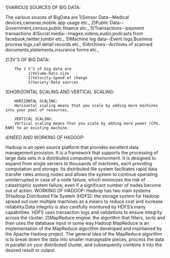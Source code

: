 1)VARIOUS SOURCES OF BIG DATA:

The various souces of BigData are
        1)Sensor Data--Medical devices,cameras,mobile app usage etc.,
        2)Public Data--Government,census,public finance etc.,
        3)Transactions--payment transactions
        4)Social media--Images,videos,audio,podcasts from facebook,twitter,tumblr etc.,
        5)Machine log data--Event logs,Business process logs,call detail records etc.,
        6)Archives--Archives of scanned documents,statements,insurance forms etc.,
        
2)3V'S OF BIG DATA:

        The 3 V'S of big data are
              1)Volume-Data size
              2)Velocity-Speed of change
              3)Variety-Data sources
              
3)HORIZONTAL SCALING AND VERTICAL SCALING:
        
        HORIZONTAL SCALING:
        Horizontal scaling means that you scale by adding more machines into your pool of resources.
        
        VERTICAL SCALING:
        Vertical scaling means that you scale by adding more power (CPU, RAM) to an existing machine.
        
4)NEED AND WORKING OF HADOOP:

Hadoop is an open source platform that provides excellent data management provision. It is a framework that supports the processing of large data sets in a distributed computing environment. It is designed to expand from single servers to thousands of machines, each providing computation and storage.  Its distributed file system facilitates rapid data transfer rates among nodes and allows the system to continue operating uninterrupted in case of a node failure, which minimizes the risk of catastrophic system failure, even if a significant number of nodes become out of action.
WORKING OF HADOOP:
Hadoop has two main systems
1)Hadoop Distributed File System (HDFS):  the storage system for Hadoop spread out over multiple machines as a means to reduce cost and increase reliability.Data integrity is also carefully monitored by HDFS’s many capabilities. HDFS uses transaction logs and validations to ensure integrity across the cluster.
2)MapReduce engine: the algorithm that filters, sorts and then uses the database input in some way.Hadoop MapReduce is an implementation of the MapReduce algorithm developed and maintained by the Apache Hadoop project. The general idea of the MapReduce algorithm is to break down the data into smaller manageable pieces, process the data in parallel on your distributed cluster, and subsequently combine it into the desired result or output.
